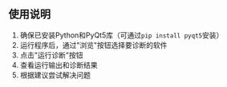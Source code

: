 ## 使用说明

1. 确保已安装Python和PyQt5库（可通过`pip install pyqt5`安装）
2. 运行程序后，通过"浏览"按钮选择要诊断的软件
3. 点击"运行诊断"按钮
4. 查看运行输出和诊断结果
5. 根据建议尝试解决问题
